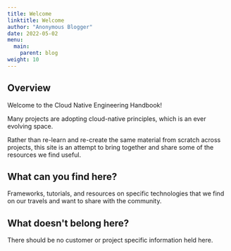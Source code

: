 ```yaml
---
title: Welcome
linktitle: Welcome
author: "Anonymous Blogger"
date: 2022-05-02
menu:
  main:
    parent: blog
weight: 10
---
```


## Overview

Welcome to the Cloud Native Engineering Handbook!

Many projects are adopting cloud-native principles, which is an ever evolving space.

Rather than re-learn and re-create the same material from scratch across projects, this site is an attempt to bring together and share some of the resources we find useful.

## What can you find here?

Frameworks, tutorials, and resources on specific technologies that we find on our travels and want to share with the community.

## What doesn't belong here?

There should be no customer or project specific information held here.
